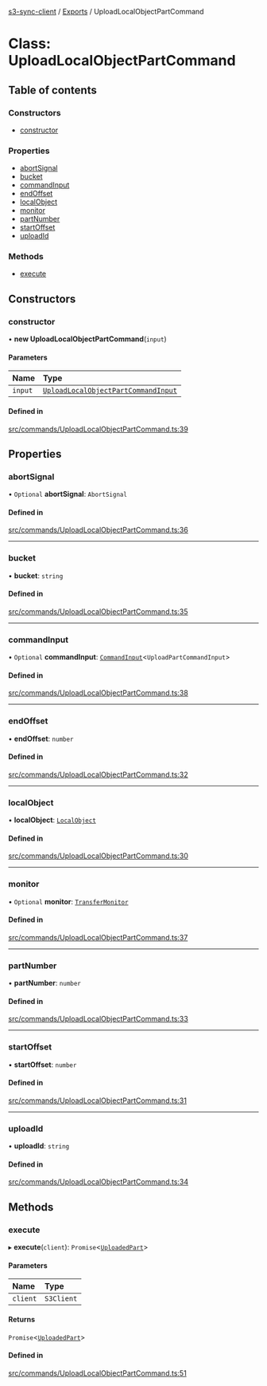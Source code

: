 [s3-sync-client](../README.md) / [Exports](../modules.md) / UploadLocalObjectPartCommand

# Class: UploadLocalObjectPartCommand

## Table of contents

### Constructors

- [constructor](UploadLocalObjectPartCommand.md#constructor)

### Properties

- [abortSignal](UploadLocalObjectPartCommand.md#abortsignal)
- [bucket](UploadLocalObjectPartCommand.md#bucket)
- [commandInput](UploadLocalObjectPartCommand.md#commandinput)
- [endOffset](UploadLocalObjectPartCommand.md#endoffset)
- [localObject](UploadLocalObjectPartCommand.md#localobject)
- [monitor](UploadLocalObjectPartCommand.md#monitor)
- [partNumber](UploadLocalObjectPartCommand.md#partnumber)
- [startOffset](UploadLocalObjectPartCommand.md#startoffset)
- [uploadId](UploadLocalObjectPartCommand.md#uploadid)

### Methods

- [execute](UploadLocalObjectPartCommand.md#execute)

## Constructors

### constructor

• **new UploadLocalObjectPartCommand**(`input`)

#### Parameters

| Name | Type |
| :------ | :------ |
| `input` | [`UploadLocalObjectPartCommandInput`](../modules.md#uploadlocalobjectpartcommandinput) |

#### Defined in

[src/commands/UploadLocalObjectPartCommand.ts:39](https://github.com/jeanbmar/s3-sync-client/blob/4394dfa/src/commands/UploadLocalObjectPartCommand.ts#L39)

## Properties

### abortSignal

• `Optional` **abortSignal**: `AbortSignal`

#### Defined in

[src/commands/UploadLocalObjectPartCommand.ts:36](https://github.com/jeanbmar/s3-sync-client/blob/4394dfa/src/commands/UploadLocalObjectPartCommand.ts#L36)

___

### bucket

• **bucket**: `string`

#### Defined in

[src/commands/UploadLocalObjectPartCommand.ts:35](https://github.com/jeanbmar/s3-sync-client/blob/4394dfa/src/commands/UploadLocalObjectPartCommand.ts#L35)

___

### commandInput

• `Optional` **commandInput**: [`CommandInput`](../modules.md#commandinput)<`UploadPartCommandInput`\>

#### Defined in

[src/commands/UploadLocalObjectPartCommand.ts:38](https://github.com/jeanbmar/s3-sync-client/blob/4394dfa/src/commands/UploadLocalObjectPartCommand.ts#L38)

___

### endOffset

• **endOffset**: `number`

#### Defined in

[src/commands/UploadLocalObjectPartCommand.ts:32](https://github.com/jeanbmar/s3-sync-client/blob/4394dfa/src/commands/UploadLocalObjectPartCommand.ts#L32)

___

### localObject

• **localObject**: [`LocalObject`](LocalObject.md)

#### Defined in

[src/commands/UploadLocalObjectPartCommand.ts:30](https://github.com/jeanbmar/s3-sync-client/blob/4394dfa/src/commands/UploadLocalObjectPartCommand.ts#L30)

___

### monitor

• `Optional` **monitor**: [`TransferMonitor`](TransferMonitor.md)

#### Defined in

[src/commands/UploadLocalObjectPartCommand.ts:37](https://github.com/jeanbmar/s3-sync-client/blob/4394dfa/src/commands/UploadLocalObjectPartCommand.ts#L37)

___

### partNumber

• **partNumber**: `number`

#### Defined in

[src/commands/UploadLocalObjectPartCommand.ts:33](https://github.com/jeanbmar/s3-sync-client/blob/4394dfa/src/commands/UploadLocalObjectPartCommand.ts#L33)

___

### startOffset

• **startOffset**: `number`

#### Defined in

[src/commands/UploadLocalObjectPartCommand.ts:31](https://github.com/jeanbmar/s3-sync-client/blob/4394dfa/src/commands/UploadLocalObjectPartCommand.ts#L31)

___

### uploadId

• **uploadId**: `string`

#### Defined in

[src/commands/UploadLocalObjectPartCommand.ts:34](https://github.com/jeanbmar/s3-sync-client/blob/4394dfa/src/commands/UploadLocalObjectPartCommand.ts#L34)

## Methods

### execute

▸ **execute**(`client`): `Promise`<[`UploadedPart`](../modules.md#uploadedpart)\>

#### Parameters

| Name | Type |
| :------ | :------ |
| `client` | `S3Client` |

#### Returns

`Promise`<[`UploadedPart`](../modules.md#uploadedpart)\>

#### Defined in

[src/commands/UploadLocalObjectPartCommand.ts:51](https://github.com/jeanbmar/s3-sync-client/blob/4394dfa/src/commands/UploadLocalObjectPartCommand.ts#L51)
